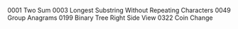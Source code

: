 0001 Two Sum
0003 Longest Substring Without Repeating Characters
0049 Group Anagrams
0199 Binary Tree Right Side View
0322 Coin Change
